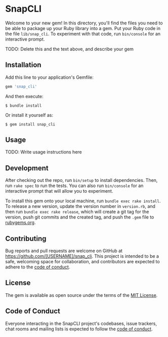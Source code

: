 # SnapCLI

Welcome to your new gem! In this directory, you'll find the files you need to be able to package up your Ruby library into a gem. Put your Ruby code in the file `lib/snap_cli`. To experiment with that code, run `bin/console` for an interactive prompt.

TODO: Delete this and the text above, and describe your gem

## Installation

Add this line to your application's Gemfile:

```ruby
gem 'snap_cli'
```

And then execute:

    $ bundle install

Or install it yourself as:

    $ gem install snap_cli

## Usage

TODO: Write usage instructions here

## Development

After checking out the repo, run `bin/setup` to install dependencies. Then, run `rake spec` to run the tests. You can also run `bin/console` for an interactive prompt that will allow you to experiment.

To install this gem onto your local machine, run `bundle exec rake install`. To release a new version, update the version number in `version.rb`, and then run `bundle exec rake release`, which will create a git tag for the version, push git commits and the created tag, and push the `.gem` file to [rubygems.org](https://rubygems.org).

## Contributing

Bug reports and pull requests are welcome on GitHub at https://github.com/[USERNAME]/snap_cli. This project is intended to be a safe, welcoming space for collaboration, and contributors are expected to adhere to the [code of conduct](https://github.com/[USERNAME]/snap_cli/blob/master/CODE_OF_CONDUCT.md).

## License

The gem is available as open source under the terms of the [MIT License](https://opensource.org/licenses/MIT).

## Code of Conduct

Everyone interacting in the SnapCLI project's codebases, issue trackers, chat rooms and mailing lists is expected to follow the [code of conduct](https://github.com/[USERNAME]/snap_cli/blob/master/CODE_OF_CONDUCT.md).
